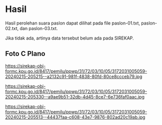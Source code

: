 # Hasil

Hasil perolehan suara paslon dapat dilihat pada file paslon-01.txt, paslon-02.txt, dan paslon-03.txt.

Jika tidak ada, artinya data tersebut belum ada pada SIREKAP.

## Foto C Plano

https://sirekap-obj-formc.kpu.go.id/8417/pemilu/ppwp/31/72/03/10/05/3172031005059-20240215-205215--a2132c91-981f-4838-80fd-80ce8ccceb79.jpg

https://sirekap-obj-formc.kpu.go.id/8417/pemilu/ppwp/31/72/03/10/05/3172031005059-20240215-205330--a9ae9b51-32db-4d45-8ce7-6e736faf0aac.jpg

https://sirekap-obj-formc.kpu.go.id/8417/pemilu/ppwp/31/72/03/10/05/3172031005059-20240215-205513--44437faa-c608-43e7-9876-802ad20c19ab.jpg
